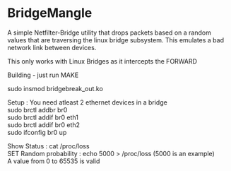 # BridgeMangle
A simple Netfilter-Bridge utility that drops packets based on a random values
that are traversing the linux bridge subsystem. This emulates a bad network link between devices.

This only works with Linux Bridges as it intercepts the FORWARD 


Building - just run MAKE 

sudo insmod bridgebreak_out.ko<br>

Setup : You need atleast 2 ethernet devices in a bridge<br>
sudo brctl addbr br0<br>
sudo brctl addif br0 eth1<br>
sudo brctl addif br0 eth2<br>
sudo ifconfig br0 up<nr>


Show Status : cat /proc/loss<br>
SET Random probability : echo 5000 > /proc/loss (5000 is an example)<br>
A value from 0 to 65535 is valid<br>



